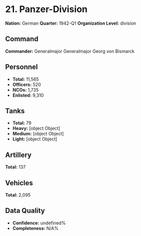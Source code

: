 # 21. Panzer-Division

**Nation:** German
**Quarter:** 1942-Q1
**Organization Level:** division

## Command

**Commander:** Generalmajor Generalmajor Georg von Bismarck

## Personnel

- **Total:** 11,565
- **Officers:** 520
- **NCOs:** 1,735
- **Enlisted:** 9,310

## Tanks

- **Total:** 79
- **Heavy:** [object Object]
- **Medium:** [object Object]
- **Light:** [object Object]

## Artillery

**Total:** 137

## Vehicles

**Total:** 2,095

## Data Quality

- **Confidence:** undefined%
- **Completeness:** N/A%
